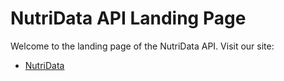 # NutriData API Landing Page

Welcome to the landing page of the NutriData API.
Visit our site:
- [NutriData](samples/ruby-sample.rb)
